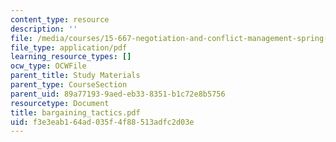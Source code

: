 ```yaml
---
content_type: resource
description: ''
file: /media/courses/15-667-negotiation-and-conflict-management-spring-2001/f3e3eab164ad035f4f88513adfc2d03e_bargaining_tactics.pdf
file_type: application/pdf
learning_resource_types: []
ocw_type: OCWFile
parent_title: Study Materials
parent_type: CourseSection
parent_uid: 89a77193-9aed-eb33-8351-b1c72e8b5756
resourcetype: Document
title: bargaining_tactics.pdf
uid: f3e3eab1-64ad-035f-4f88-513adfc2d03e
---
```

